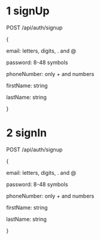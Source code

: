# 1 signUp

POST /api/auth/signup

{

  email: letters, digits, . and @
  
  password: 8-48 symbols
  
  phoneNumber: only + and numbers
  
  firstName: string
  
  lastName: string
  
}



# 2 signIn

POST /api/auth/signup

{

  email: letters, digits, . and @
  
  password: 8-48 symbols
  
  phoneNumber: only + and numbers
  
  firstName: string
  
  lastName: string
  
}
